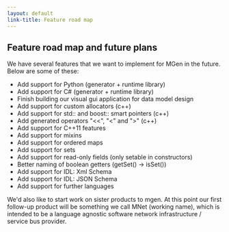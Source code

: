 ```yaml
---
layout: default
link-title: Feature road map
---
```


## Feature road map and future plans

We have several features that we want to implement for MGen in the future. 
Below are some of these:

 * Add support for Python (generator + runtime library)
 * Add support for C# (generator + runtime library)
 * Finish building our visual gui application for data model design
 * Add support for custom allocators (c++)
 * Add support for std:: and boost:: smart pointers (c++)
 * Add generated operators "<<", "<" and ">" (c++)
 * Add support for C++11 features
 * Add support for mixins
 * Add support for ordered maps
 * Add support for sets
 * Add support for read-only fields (only setable in constructors)
 * Better naming of boolean getters (getSet() -> isSet())
 * Add support for IDL: Xml Schema
 * Add support for IDL: JSON Schema
 * Add support for further languages

We'd also like to start work on sister products to mgen. At this point our first follow-up product will be something we call MNet (working name), which is intended to be a language agnostic software network infrastructure / service bus provider.

